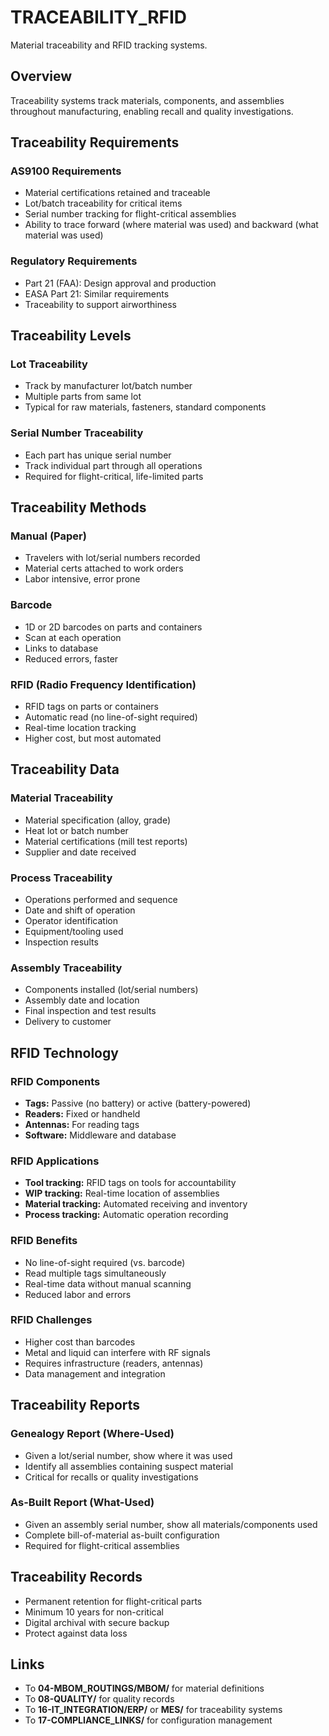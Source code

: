 # TRACEABILITY_RFID

Material traceability and RFID tracking systems.

## Overview

Traceability systems track materials, components, and assemblies throughout manufacturing, enabling recall and quality investigations.

## Traceability Requirements

### AS9100 Requirements
- Material certifications retained and traceable
- Lot/batch traceability for critical items
- Serial number tracking for flight-critical assemblies
- Ability to trace forward (where material was used) and backward (what material was used)

### Regulatory Requirements
- Part 21 (FAA): Design approval and production
- EASA Part 21: Similar requirements
- Traceability to support airworthiness

## Traceability Levels

### Lot Traceability
- Track by manufacturer lot/batch number
- Multiple parts from same lot
- Typical for raw materials, fasteners, standard components

### Serial Number Traceability
- Each part has unique serial number
- Track individual part through all operations
- Required for flight-critical, life-limited parts

## Traceability Methods

### Manual (Paper)
- Travelers with lot/serial numbers recorded
- Material certs attached to work orders
- Labor intensive, error prone

### Barcode
- 1D or 2D barcodes on parts and containers
- Scan at each operation
- Links to database
- Reduced errors, faster

### RFID (Radio Frequency Identification)
- RFID tags on parts or containers
- Automatic read (no line-of-sight required)
- Real-time location tracking
- Higher cost, but most automated

## Traceability Data

### Material Traceability
- Material specification (alloy, grade)
- Heat lot or batch number
- Material certifications (mill test reports)
- Supplier and date received

### Process Traceability
- Operations performed and sequence
- Date and shift of operation
- Operator identification
- Equipment/tooling used
- Inspection results

### Assembly Traceability
- Components installed (lot/serial numbers)
- Assembly date and location
- Final inspection and test results
- Delivery to customer

## RFID Technology

### RFID Components
- **Tags:** Passive (no battery) or active (battery-powered)
- **Readers:** Fixed or handheld
- **Antennas:** For reading tags
- **Software:** Middleware and database

### RFID Applications
- **Tool tracking:** RFID tags on tools for accountability
- **WIP tracking:** Real-time location of assemblies
- **Material tracking:** Automated receiving and inventory
- **Process tracking:** Automatic operation recording

### RFID Benefits
- No line-of-sight required (vs. barcode)
- Read multiple tags simultaneously
- Real-time data without manual scanning
- Reduced labor and errors

### RFID Challenges
- Higher cost than barcodes
- Metal and liquid can interfere with RF signals
- Requires infrastructure (readers, antennas)
- Data management and integration

## Traceability Reports

### Genealogy Report (Where-Used)
- Given a lot/serial number, show where it was used
- Identify all assemblies containing suspect material
- Critical for recalls or quality investigations

### As-Built Report (What-Used)
- Given an assembly serial number, show all materials/components used
- Complete bill-of-material as-built configuration
- Required for flight-critical assemblies

## Traceability Records

- Permanent retention for flight-critical parts
- Minimum 10 years for non-critical
- Digital archival with secure backup
- Protect against data loss

## Links

- To **04-MBOM_ROUTINGS/MBOM/** for material definitions
- To **08-QUALITY/** for quality records
- To **16-IT_INTEGRATION/ERP/** or **MES/** for traceability systems
- To **17-COMPLIANCE_LINKS/** for configuration management
